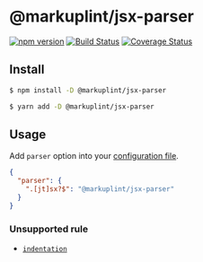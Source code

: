 # @markuplint/jsx-parser

[![npm version](https://badge.fury.io/js/%40markuplint%2Fjsx-parser.svg)](https://www.npmjs.com/package/@markuplint/jsx-parser)
[![Build Status](https://travis-ci.org/markuplint/markuplint.svg?branch=main)](https://travis-ci.org/markuplint/markuplint)
[![Coverage Status](https://coveralls.io/repos/github/markuplint/markuplint/badge.svg?branch=main)](https://coveralls.io/github/markuplint/markuplint?branch=main)

## Install

```sh
$ npm install -D @markuplint/jsx-parser

$ yarn add -D @markuplint/jsx-parser
```

## Usage

Add `parser` option into your [configuration file](https://markuplint.dev/configuration#parser).

```json
{
  "parser": {
    ".[jt]sx?$": "@markuplint/jsx-parser"
  }
}
```

### Unsupported rule

- [`indentation`](https://markuplint.dev/rules/indentation)
